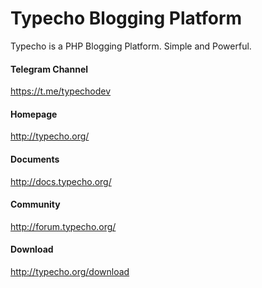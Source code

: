 Typecho Blogging Platform
=========================

Typecho is a PHP Blogging Platform. Simple and Powerful.

#### Telegram Channel
https://t.me/typechodev

#### Homepage
http://typecho.org/

#### Documents
http://docs.typecho.org/

#### Community
http://forum.typecho.org/

#### Download
http://typecho.org/download
